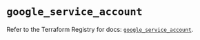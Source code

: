# `google_service_account`

Refer to the Terraform Registry for docs: [`google_service_account`](https://registry.terraform.io/providers/hashicorp/google-beta/5.21.0/docs/resources/google_service_account).
